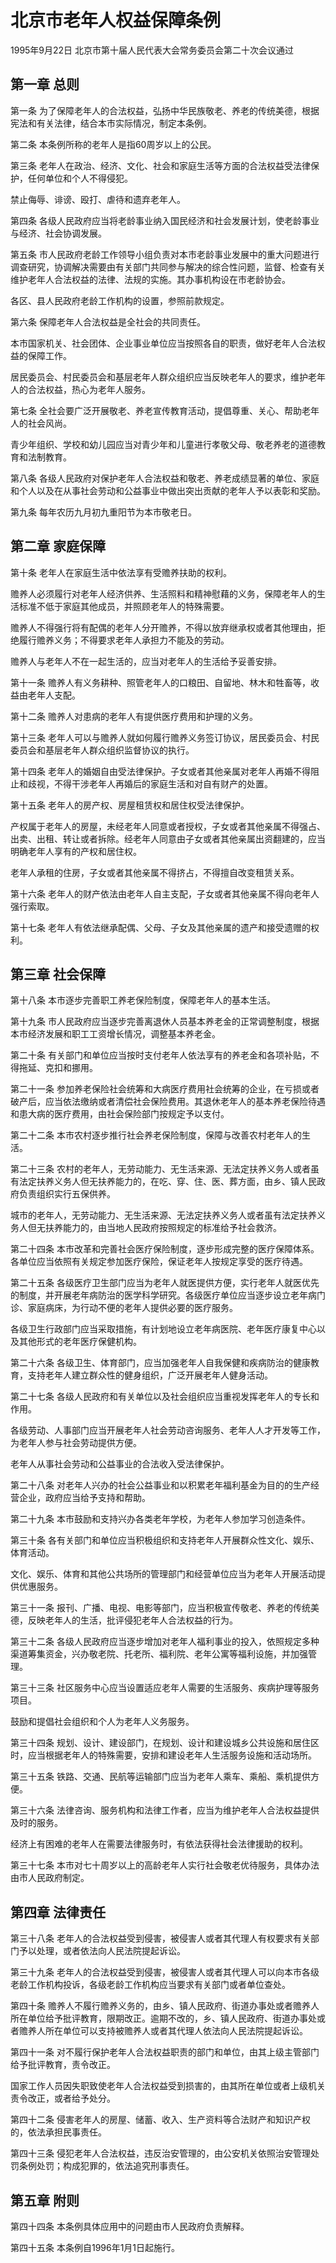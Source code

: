 # 北京市老年人权益保障条例

1995年9月22日 北京市第十届人民代表大会常务委员会第二十次会议通过

<!-- INFO END -->

## 第一章  总则

第一条 为了保障老年人的合法权益，弘扬中华民族敬老、养老的传统美德，根据宪法和有关法律，结合本市实际情况，制定本条例。

第二条 本条例所称的老年人是指60周岁以上的公民。

第三条 老年人在政治、经济、文化、社会和家庭生活等方面的合法权益受法律保护，任何单位和个人不得侵犯。

禁止侮辱、诽谤、殴打、虐待和遗弃老年人。

第四条 各级人民政府应当将老龄事业纳入国民经济和社会发展计划，使老龄事业与经济、社会协调发展。

第五条 市人民政府老龄工作领导小组负责对本市老龄事业发展中的重大问题进行调查研究，协调解决需要由有关部门共同参与解决的综合性问题，监督、检查有关维护老年人合法权益的法律、法规的实施。其办事机构设在市老龄协会。

各区、县人民政府老龄工作机构的设置，参照前款规定。

第六条 保障老年人合法权益是全社会的共同责任。

本市国家机关、社会团体、企业事业单位应当按照各自的职责，做好老年人合法权益的保障工作。

居民委员会、村民委员会和基层老年人群众组织应当反映老年人的要求，维护老年人的合法权益，热心为老年人服务。

第七条 全社会要广泛开展敬老、养老宣传教育活动，提倡尊重、关心、帮助老年人的社会风尚。

青少年组织、学校和幼儿园应当对青少年和儿童进行孝敬父母、敬老养老的道德教育和法制教育。

第八条 各级人民政府对保护老年人合法权益和敬老、养老成绩显著的单位、家庭和个人以及在从事社会劳动和公益事业中做出突出贡献的老年人予以表彰和奖励。

第九条 每年农历九月初九重阳节为本市敬老日。

## 第二章  家庭保障

第十条 老年人在家庭生活中依法享有受赡养扶助的权利。

赡养人必须履行对老年人经济供养、生活照料和精神慰藉的义务，保障老年人的生活标准不低于家庭其他成员，并照顾老年人的特殊需要。

赡养人不得强行将有配偶的老年人分开赡养，不得以放弃继承权或者其他理由，拒绝履行赡养义务；不得要求老年人承担力不能及的劳动。

赡养人与老年人不在一起生活的，应当对老年人的生活给予妥善安排。

第十一条 赡养人有义务耕种、照管老年人的口粮田、自留地、林木和牲畜等，收益由老年人支配。

第十二条 赡养人对患病的老年人有提供医疗费用和护理的义务。

第十三条 老年人可以与赡养人就如何履行赡养义务签订协议，居民委员会、村民委员会和基层老年人群众组织监督协议的执行。

第十四条 老年人的婚姻自由受法律保护。子女或者其他亲属对老年人再婚不得阻止和歧视，不得干涉老年人再婚后的家庭生活和对自有财产的处置。

第十五条 老年人的房产权、房屋租赁权和居住权受法律保护。

产权属于老年人的房屋，未经老年人同意或者授权，子女或者其他亲属不得强占、出卖、出租、转让或者拆除。经老年人同意由子女或者其他亲属出资翻建的，应当明确老年人享有的产权和居住权。

老年人承租的住房，子女或者其他亲属不得挤占，不得擅自改变租赁关系。

第十六条 老年人的财产依法由老年人自主支配，子女或者其他亲属不得向老年人强行索取。

第十七条 老年人有依法继承配偶、父母、子女及其他亲属的遗产和接受遗赠的权利。

## 第三章  社会保障

第十八条 本市逐步完善职工养老保险制度，保障老年人的基本生活。

第十九条 市人民政府应当逐步完善离退休人员基本养老金的正常调整制度，根据本市经济发展和职工工资增长情况，调整基本养老金。

第二十条 有关部门和单位应当按时支付老年人依法享有的养老金和各项补贴，不得拖延、克扣和挪用。

第二十一条 参加养老保险社会统筹和大病医疗费用社会统筹的企业，在亏损或者破产后，应当依法缴纳或者清偿社会保险费用。其退休老年人的基本养老保险待遇和患大病的医疗费用，由社会保险部门按规定予以支付。

第二十二条 本市农村逐步推行社会养老保险制度，保障与改善农村老年人的生活。

第二十三条 农村的老年人，无劳动能力、无生活来源、无法定扶养义务人或者虽有法定扶养义务人但无扶养能力的，在吃、穿、住、医、葬方面，由乡、镇人民政府负责组织实行五保供养。

城市的老年人，无劳动能力、无生活来源、无法定扶养义务人或者虽有法定扶养义务人但无扶养能力的，由当地人民政府按照规定的标准给予社会救济。

第二十四条 本市改革和完善社会医疗保险制度，逐步形成完整的医疗保障体系。各单位应当依照有关规定参加医疗保险，保证老年人按规定享受的医疗待遇。

第二十五条 各级医疗卫生部门应当为老年人就医提供方便，实行老年人就医优先的制度，并开展老年病防治的医学科学研究。各级医疗单位应当逐步设立老年病门诊、家庭病床，为行动不便的老年人提供必要的医疗服务。

各级卫生行政部门应当采取措施，有计划地设立老年病医院、老年医疗康复中心以及其他形式的老年医疗保健机构。

第二十六条 各级卫生、体育部门，应当加强老年人自我保健和疾病防治的健康教育，支持老年人建立群众性的健身组织，广泛开展老年人健身活动。

第二十七条 各级人民政府和有关单位以及社会组织应当重视发挥老年人的专长和作用。

各级劳动、人事部门应当开展老年人社会劳动咨询服务、老年人人才开发等工作，为老年人参与社会劳动提供方便。

老年人从事社会劳动和公益事业的合法收入受法律保护。

第二十八条 对老年人兴办的社会公益事业和以积累老年福利基金为目的的生产经营企业，政府应当给予支持和帮助。

第二十九条 本市鼓励和支持兴办各类老年学校，为老年人参加学习创造条件。

第三十条 各有关部门和单位应当积极组织和支持老年人开展群众性文化、娱乐、体育活动。

文化、娱乐、体育和其他公共场所的管理部门和经营单位应当为老年人开展活动提供优惠服务。

第三十一条 报刊、广播、电视、电影等部门，应当积极宣传敬老、养老的传统美德，反映老年人的生活，批评侵犯老年人合法权益的行为。

第三十二条 各级人民政府应当逐步增加对老年人福利事业的投入，依照规定多种渠道筹集资金，兴办敬老院、托老所、福利院、老年公寓等福利设施，并加强管理。

第三十三条 社区服务中心应当设置适应老年人需要的生活服务、疾病护理等服务项目。

鼓励和提倡社会组织和个人为老年人义务服务。

第三十四条 规划、设计、建设部门，在规划、设计和建设城乡公共设施和居住区时，应当根据老年人的特殊需要，安排和建设老年人生活服务设施和活动场所。

第三十五条 铁路、交通、民航等运输部门应当为老年人乘车、乘船、乘机提供方便。

第三十六条 法律咨询、服务机构和法律工作者，应当为维护老年人合法权益提供及时的服务。

经济上有困难的老年人在需要法律服务时，有依法获得社会法律援助的权利。

第三十七条 本市对七十周岁以上的高龄老年人实行社会敬老优待服务，具体办法由市人民政府制定。

## 第四章  法律责任

第三十八条 老年人的合法权益受到侵害，被侵害人或者其代理人有权要求有关部门予以处理，或者依法向人民法院提起诉讼。

第三十九条 老年人的合法权益受到侵害，被侵害人或者其代理人可以向本市各级老龄工作机构投诉，各级老龄工作机构应当要求有关部门或者单位查处。

第四十条 赡养人不履行赡养义务的，由乡、镇人民政府、街道办事处或者赡养人所在单位给予批评教育，限期改正。逾期不改的，乡、镇人民政府、街道办事处或者赡养人所在单位可以支持被赡养人或者其代理人依法向人民法院提起诉讼。

第四十一条 对不履行保护老年人合法权益职责的部门和单位，由其上级主管部门给予批评教育，责令改正。

国家工作人员因失职致使老年人合法权益受到损害的，由其所在单位或者上级机关责令改正，或者给予处分。

第四十二条 侵害老年人的房屋、储蓄、收入、生产资料等合法财产和知识产权的，依法承担民事责任。

第四十三条 侵犯老年人合法权益，违反治安管理的，由公安机关依照治安管理处罚条例处罚；构成犯罪的，依法追究刑事责任。

## 第五章  附则

第四十四条 本条例具体应用中的问题由市人民政府负责解释。

第四十五条 本条例自1996年1月1日起施行。

